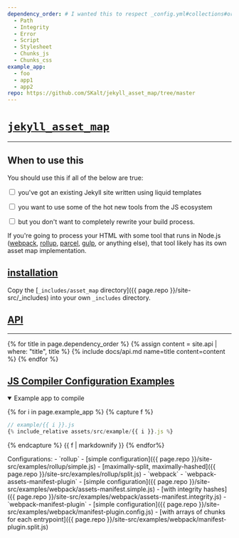 ```yaml
---
dependency_order: # I wanted this to respect _config.yml#collections#order, but here we are...
  - Path
  - Integrity
  - Error
  - Script
  - Stylesheet
  - Chunks_js
  - Chunks_css
example_app:
  - foo
  - app1
  - app2
repo: https://github.com/SKalt/jekyll_asset_map/tree/master
---
```


# [`jekyll_asset_map`](#)

---

## When to use this

You should use this if all of the below are true:

<input type="checkbox"> you've got an existing Jekyll site written using liquid templates

<input type="checkbox"> you want to use some of the hot new tools from the JS ecosystem

<input type="checkbox"> but you don't want to completely rewrite your build process.

If you're going to process your HTML with some tool that runs in Node.js ([webpack](https://webpack.js.org), [rollup](https://rollupjs.org/), [parcel](https://parceljs.org/), [gulp](https://gulpjs.com/), or anything else), that tool likely has its own asset map implementation.

<a id="installation"></a>

## [installation](#installation)

Copy the [`_includes/asset_map` directory]({{ page.repo }}/site-src/\_includes) into your own `_includes` directory.

<a id="API"></a>

## [API](#API)

---

{% for title in page.dependency_order %}
{% assign content = site.api | where: "title", title %}
{% include docs/api.md
    name=title
    content=content
  %}
{% endfor %}

<a id="configuration-examples"></a>

## [JS Compiler Configuration Examples](#configuration-examples)

<details open><summary>Example app to compile</summary>

{% for i in page.example_app %}
{% capture f %}

```javascript
// example/{{ i }}.js
{% include_relative assets/src/example/{{ i }}.js %}
```

{% endcapture %}
{{ f | markdownify }}
{% endfor%}

</details>
Configurations:
- `rollup`
  - [simple configuration]({{ page.repo }}/site-src/examples/rollup/simple.js)
  - [maximally-split, maximally-hashed]({{ page.repo }}/site-src/examples/rollup/split.js)
- `webpack`
  - `webpack-assets-manifest-plugin`
    - [simple configuration]({{ page.repo }}/site-src/examples/webpack/assets-manifest.simple.js)
    - [with integrity hashes]({{ page.repo }}/site-src/examples/webpack/assets-manifest.integrity.js)
  - `webpack-manifest-plugin`
    - [simple configuration]({{ page.repo }}/site-src/examples/webpack/manifest-plugin.config.js)
    - [with arrays of chunks for each entrypoint]({{ page.repo }}/site-src/examples/webpack/manifest-plugin.split.js)
